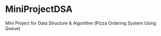 # MiniProjectDSA
Mini Project for Data Structure &amp; Algorithm (Pizza Ordering System Using Queue)
